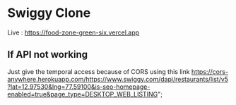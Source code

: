 # Swiggy Clone

Live : https://food-zone-green-six.vercel.app

## If API not working
Just give the temporal access because of CORS using this link
https://cors-anywhere.herokuapp.com/https://www.swiggy.com/dapi/restaurants/list/v5?lat=12.97530&lng=77.59100&is-seo-homepage-enabled=true&page_type=DESKTOP_WEB_LISTING";
